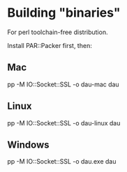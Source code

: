 # Building "binaries"

For perl toolchain-free distribution.

Install PAR::Packer first, then:

## Mac

pp -M IO::Socket::SSL -o dau-mac dau

## Linux

pp -M IO::Socket::SSL -o dau-linux dau

## Windows

pp -M IO::Socket::SSL -o dau.exe dau
